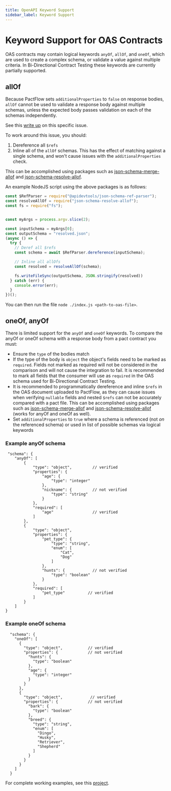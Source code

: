 ```yaml
---
title: OpenAPI Keyword Support
sidebar_label: Keyword Support
---
```


# Keyword Support for OAS Contracts

OAS contracts may contain logical keywords `anyOf`, `allOf`, and `oneOf`, which are used to create a complex schema, or validate a value against multiple criteria. In Bi-Directional Contract Testing these keywords are currently partially supported.

## allOf

Because PactFlow sets `additionalProperties` to `false` on response bodies, `allOf` cannot be used to validate a response body against multiple schemas, unless the expected body passes validation on each of the schemas independently.

See this [write up](https://bitbucket.org/atlassian/swagger-mock-validator/src/master/FAQ.md) on this specific issue. 
 
To work around this issue, you should:

1. Dereference all `$refs`
2. Inline all of the `allOf` schemas. This has the effect of matching against a single schema, and won't cause issues with the `additionalProperties` check.

This can be accomplished using packages such as [json-schema-merge-allof](https://www.npmjs.com/package/json-schema-merge-allof) and [json-schema-resolve-allof](https://www.npmjs.com/package/json-schema-resolve-allof).

An example NodeJS script using the above packages is as follows:


```js
const $RefParser = require("@apidevtools/json-schema-ref-parser");
const resolveAllOf = require("json-schema-resolve-allof");
const fs = require("fs");


const myArgs = process.argv.slice(2);

const inputSchema = myArgs[0];
const outputSchema = "resolved.json";
(async () => {
  try {
    // Deref all $refs
    const schema = await $RefParser.dereference(inputSchema);

    // Inline all allOfs
    const resolved = resolveAllOf(schema);

    fs.writeFileSync(outputSchema, JSON.stringify(resolved))
  } catch (err) {
    console.error(err);
  }
})();
```

You can then run the file `node ./index.js <path-to-oas-file>`.


## oneOf, anyOf
There is limited support for the `anyOf` and `oneOf` keywords. To compare the anyOf or oneOf schema with a response body from a pact contract you must:

- Ensure the `type` of the bodies match
- If the type of the body is `object` the object's fields need to be marked as `required`. Fields not marked as required will not be considered in the comparison and will not cause the integration to fail. It is recommended to mark all fields that the consumer will use as `required` in the OAS schema used for Bi-Directional Contract Testing.
- It is recommended to programmatically dereference and inline `$refs` in the OAS document uploaded to PactFlow, as they can cause issues when verifying `nullable` fields and nested `$refs` can not be accurately compared with a pact file. This can be accomplished using packages such as [json-schema-merge-allof](https://www.npmjs.com/package/json-schema-merge-allof) and [json-schema-resolve-allof](https://www.npmjs.com/package/json-schema-resolve-allof) (works for anyOf and oneOf as well).
- Set `additionalProperties` to `true` where a schema is referenced (not _on_ the referenced schema) or used in list of possible schemas via logical keywords

### Example anyOf schema
```
 "schema": {
    "anyOf": [
        {
            "type": "object",         // verified
            "properties": {
                "age": {
                    "type": "integer"
                },
                "nickname": {         // not verified
                    "type": "string"
                }
            },
            "required": [
                "age"                 // verified
            ]
        },
        {
            "type": "object",
            "properties": {
                "pet_type": {
                    "type": "string",
                    "enum": [
                        "Cat",
                        "Dog"
                    ]
                },
                "hunts": {            // not verified
                    "type": "boolean"
                }
            },
            "required": [
                "pet_type"          // verified
            ]
        }
    ]
}
```

### Example oneOf schema

```
  "schema": {
    "oneOf": [
      {
        "type": "object",           // verified
        "properties": {             // not verified
          "hunts": {
            "type": "boolean"
          },
          "age": {
            "type": "integer"
          }
        }
      },
      {
        "type": "object",            // verified
        "properties": {             // not verified
          "bark": {
            "type": "boolean"
          },
          "breed": {
            "type": "string",
            "enum": [
              "Dingo",
              "Husky",
              "Retriever",
              "Shepherd"
            ]
          }
        }
      }
    ]
  }
```

For complete working examples, see this [project](https://github.com/pactflow/example-bdct-logical-keywords).